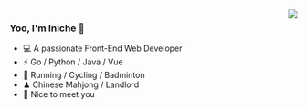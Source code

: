 <a href="#">
  <img align="right" src="https://github-readme-stats.vercel.app/api?username=lniche&show_icons=true&hide_border=true" />
</a>

### Yoo, I'm lniche 👋
- 💻 A passionate Front-End Web Developer
- ⚡  Go / Python / Java / Vue
- 🏃 Running / Cycling / Badminton
- ♟ Chinese Mahjong / Landlord
- 🌟 Nice to meet you

